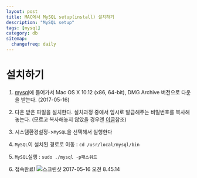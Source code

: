 ```yaml
---
layout: post
title: MAC에서 MySQL setup(install) 설치하기
description: "MySQL setup"
tags: [mysql]
category: db
sitemap:
  changefreq: daily
---
```


# 설치하기
1. [mysql](https://dev.mysql.com/downloads/mysql/)에 들어가서 Mac OS X 10.12 (x86, 64-bit), DMG Archive 버전으로 다운을 받는다. (2017-05-16)



2. 다운 받은 파일을 설치한다. 설치과정 중에서 임시로 발급해주는 비밀번호를 복사해놓는다. (모르고 복사해놓지 않았을 경우엔 [이글](https://dev.mysql.com/doc/refman/5.7/en/resetting-permissions.html)참조)


3. 시스템환경설정->`MySQL`을 선택해서 실행한다


4. `MySQL`이 설치된 경로로 이동 : `cd /usr/local/mysql/bin`

5. `MySQL`실행 : `sudo ./mysql -p패스워드`


6. 접속완료!
![스크린샷 2017-05-16 오전 8.45.14](http://i.imgur.com/3qEGOBP.png)

